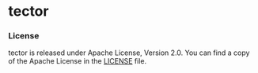 # tector

### License

tector is released under Apache License, Version 2.0.
You can find a copy of the Apache License in the [LICENSE](./LICENSE) file.
